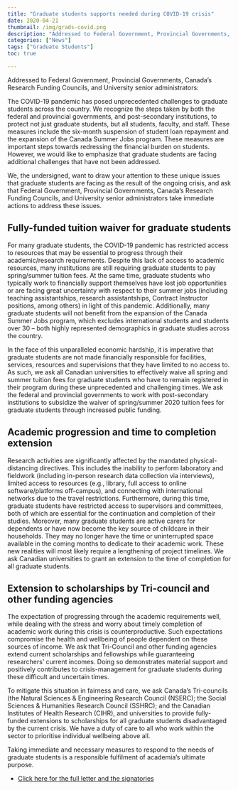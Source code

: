 ```yaml
---
title: "Graduate students supports needed during COVID-19 crisis"
date: 2020-04-21
thumbnail: /img/grads-covid.png
description: "Addressed to Federal Government, Provincial Governments, Canada’s Research Funding Councils, and University senior administrators: The COVID-19 pandemic has posed unprecedented challenges to graduate students across the country. We recognize the steps taken by both the federal and provincial governments, and post-secondary institutions, to protect not just graduate students, but all students, faculty, and staff. These measures include the six-month suspension of student loan repayment and the expansion of the Canada Summer Jobs program. These measures are important steps towards redressing the financial burden on students. However, we would like to emphasize that graduate students are facing additional challenges that have not been addressed. We, the undersigned, want to draw your attention to these unique issues that graduate students are facing as the result of the ongoing crisis, and ask that Federal Government, Provincial Governments, Canada’s Research Funding Councils, and University senior administrators take immediate actions to address these issues."
categories: ["News"]
tags: ["Graduate Students"]
toc: true

---
```


Addressed to Federal Government, Provincial Governments, Canada’s Research Funding Councils, and University senior administrators:

The COVID-19 pandemic has posed unprecedented challenges to graduate students across the country. We recognize the steps taken by both the federal and provincial governments, and post-secondary institutions, to protect not just graduate students, but all students, faculty, and staff. These measures include the six-month suspension of student loan repayment and the expansion of the Canada Summer Jobs program. These measures are important steps towards redressing the financial burden on students. However, we would like to emphasize that graduate students are facing additional challenges that have not been addressed.

We, the undersigned, want to draw your attention to these unique issues that graduate students are facing as the result of the ongoing crisis, and ask that Federal Government, Provincial Governments, Canada’s Research Funding Councils, and University senior administrators take immediate actions to address these issues.

## Fully-funded tuition waiver for graduate students

For many graduate students, the COVID-19 pandemic has restricted access to resources that may be essential to progress through their academic/research requirements. Despite this lack of access to academic resources, many institutions are still requiring graduate students to pay spring/summer tuition fees. At the same time, graduate students who typically work to financially support themselves have lost job opportunities or are facing great uncertainty with respect to their summer jobs (including teaching assistantships, research assistantships, Contract Instructor positions, among others) in light of this pandemic. Additionally, many graduate students will not benefit from the expansion of the Canada Summer Jobs program, which excludes international students and students over 30 – both highly represented demographics in graduate studies across the country.

In the face of this unparalleled economic hardship, it is imperative that graduate students are not made financially responsible for facilities, services, resources and supervisions that they have limited to no access to. As such, we ask all Canadian universities to effectively waive all spring and summer tuition fees for graduate students who have to remain registered in their program during these unprecedented and challenging times. We ask the federal and provincial governments to work with post-secondary institutions to subsidize the waiver of spring/summer 2020 tuition fees for graduate students through increased public funding.

## Academic progression and time to completion extension

Research activities are significantly affected by the mandated physical-distancing directives. This includes the inability to perform laboratory and fieldwork (including in-person research data collection via interviews), limited access to resources (e.g., library, full access to online software/platforms off-campus), and connecting with international networks due to the travel restrictions. Furthermore, during this time, graduate students have restricted access to supervisors and committees, both of which are essential for the continuation and completion of their studies. Moreover, many graduate students are active carers for dependents or have now become the key source of childcare in their households. They may no longer have the time or uninterrupted space available in the coming months to dedicate to their academic work. These new realities will most likely require a lengthening of project timelines. We ask Canadian universities to grant an extension to the time of completion for all graduate students.

## Extension to scholarships by Tri-council and other funding agencies

The expectation of progressing through the academic requirements well, while dealing with the stress and worry about timely completion of academic work during this crisis is counterproductive. Such expectations compromise the health and wellbeing of people dependent on these sources of income. We ask that Tri-Council and other funding agencies extend current scholarships and fellowships while guaranteeing researchers’ current incomes. Doing so demonstrates material support and positively contributes to crisis-management for graduate students during these difficult and uncertain times.

To mitigate this situation in fairness and care, we ask Canada’s Tri-councils (the Natural Sciences & Engineering Research Council (NSERC); the Social Sciences & Humanities Research Council (SSHRC); and the Canadian Institutes of Health Research (CIHR), and universities to provide fully-funded extensions to scholarships for all graduate students disadvantaged by the current crisis. We have a duty of care to all who work within the sector to prioritise individual wellbeing above all.

Taking immediate and necessary measures to respond to the needs of graduate students is a responsible fulfilment of academia’s ultimate purpose.

- [Click here for the full letter and the signatories](https://cfs-fcee.ca/open-letter-grad-students-and-covid-19/)

